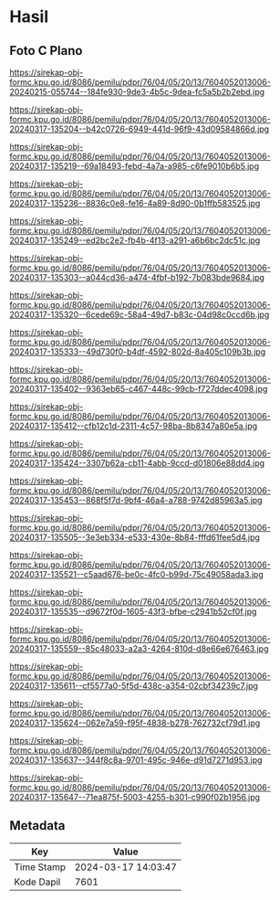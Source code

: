 # Hasil

## Foto C Plano

https://sirekap-obj-formc.kpu.go.id/8086/pemilu/pdpr/76/04/05/20/13/7604052013006-20240215-055744--184fe930-9de3-4b5c-9dea-fc5a5b2b2ebd.jpg

https://sirekap-obj-formc.kpu.go.id/8086/pemilu/pdpr/76/04/05/20/13/7604052013006-20240317-135204--b42c0726-6949-441d-96f9-43d09584866d.jpg

https://sirekap-obj-formc.kpu.go.id/8086/pemilu/pdpr/76/04/05/20/13/7604052013006-20240317-135219--69a18493-febd-4a7a-a985-c6fe9010b6b5.jpg

https://sirekap-obj-formc.kpu.go.id/8086/pemilu/pdpr/76/04/05/20/13/7604052013006-20240317-135236--8836c0e8-fe16-4a89-8d90-0b1ffb583525.jpg

https://sirekap-obj-formc.kpu.go.id/8086/pemilu/pdpr/76/04/05/20/13/7604052013006-20240317-135249--ed2bc2e2-fb4b-4f13-a291-a6b6bc2dc51c.jpg

https://sirekap-obj-formc.kpu.go.id/8086/pemilu/pdpr/76/04/05/20/13/7604052013006-20240317-135303--a044cd36-a474-4fbf-b192-7b083bde9684.jpg

https://sirekap-obj-formc.kpu.go.id/8086/pemilu/pdpr/76/04/05/20/13/7604052013006-20240317-135320--6cede69c-58a4-49d7-b83c-04d98c0ccd6b.jpg

https://sirekap-obj-formc.kpu.go.id/8086/pemilu/pdpr/76/04/05/20/13/7604052013006-20240317-135333--49d730f0-b4df-4592-802d-8a405c109b3b.jpg

https://sirekap-obj-formc.kpu.go.id/8086/pemilu/pdpr/76/04/05/20/13/7604052013006-20240317-135402--9363eb65-c467-448c-99cb-f727ddec4098.jpg

https://sirekap-obj-formc.kpu.go.id/8086/pemilu/pdpr/76/04/05/20/13/7604052013006-20240317-135412--cfb12c1d-2311-4c57-98ba-8b8347a80e5a.jpg

https://sirekap-obj-formc.kpu.go.id/8086/pemilu/pdpr/76/04/05/20/13/7604052013006-20240317-135424--3307b62a-cb11-4abb-9ccd-d01806e88dd4.jpg

https://sirekap-obj-formc.kpu.go.id/8086/pemilu/pdpr/76/04/05/20/13/7604052013006-20240317-135453--868f5f7d-9bf4-46a4-a788-9742d85963a5.jpg

https://sirekap-obj-formc.kpu.go.id/8086/pemilu/pdpr/76/04/05/20/13/7604052013006-20240317-135505--3e3eb334-e533-430e-8b84-fffd61fee5d4.jpg

https://sirekap-obj-formc.kpu.go.id/8086/pemilu/pdpr/76/04/05/20/13/7604052013006-20240317-135521--c5aad676-be0c-4fc0-b99d-75c49058ada3.jpg

https://sirekap-obj-formc.kpu.go.id/8086/pemilu/pdpr/76/04/05/20/13/7604052013006-20240317-135535--d9672f0d-1605-43f3-bfbe-c2941b52cf0f.jpg

https://sirekap-obj-formc.kpu.go.id/8086/pemilu/pdpr/76/04/05/20/13/7604052013006-20240317-135559--85c48033-a2a3-4264-810d-d8e66e676463.jpg

https://sirekap-obj-formc.kpu.go.id/8086/pemilu/pdpr/76/04/05/20/13/7604052013006-20240317-135611--cf5577a0-5f5d-438c-a354-02cbf34239c7.jpg

https://sirekap-obj-formc.kpu.go.id/8086/pemilu/pdpr/76/04/05/20/13/7604052013006-20240317-135624--062e7a59-f95f-4838-b278-762732cf79d1.jpg

https://sirekap-obj-formc.kpu.go.id/8086/pemilu/pdpr/76/04/05/20/13/7604052013006-20240317-135637--344f8c8a-9701-495c-946e-d91d7271d953.jpg

https://sirekap-obj-formc.kpu.go.id/8086/pemilu/pdpr/76/04/05/20/13/7604052013006-20240317-135647--71ea875f-5003-4255-b301-c990f02b1956.jpg


## Metadata

| Key        | Value               |
| ---------- | ------------------- |
| Time Stamp | 2024-03-17 14:03:47 |
| Kode Dapil | 7601                |



